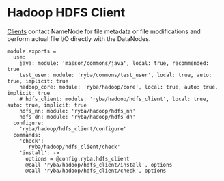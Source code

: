 
# Hadoop HDFS Client

[Clients][hdfs_client] contact NameNode for file metadata or file modifications
and perform actual file I/O directly with the DataNodes.

    module.exports =
      use:
        java: module: 'masson/commons/java', local: true, recommended: true
        test_user: module: 'ryba/commons/test_user', local: true, auto: true, implicit: true
        hadoop_core: module: 'ryba/hadoop/core', local: true, auto: true, implicit: true
        # hdfs_client: module: 'ryba/hadoop/hdfs_client', local: true, auto: true, implicit: true
        hdfs_nn: module: 'ryba/hadoop/hdfs_nn'
        hdfs_dn: module: 'ryba/hadoop/hdfs_dn'
      configure:
        'ryba/hadoop/hdfs_client/configure'
      commands:
        'check':
          'ryba/hadoop/hdfs_client/check'
        'install': ->
          options = @config.ryba.hdfs_client
          @call 'ryba/hadoop/hdfs_client/install', options
          @call 'ryba/hadoop/hdfs_client/check', options

[hdfs_client]: http://hadoop.apache.org/docs/current/hadoop-project-dist/hadoop-hdfs/HdfsUserGuide.html
